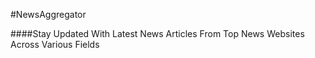 #NewsAggregator

####Stay Updated With Latest News Articles From Top News Websites Across Various Fields
